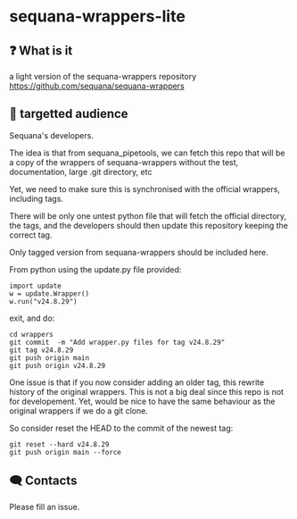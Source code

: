 # sequana-wrappers-lite

## :question: What is it 
a light version of the sequana-wrappers repository https://github.com/sequana/sequana-wrappers

## :dart: targetted audience

Sequana's developers.

The idea is that from sequana_pipetools, we can fetch this repo that will be a copy of the wrappers of sequana-wrappers without the test, documentation, large .git directory, etc

Yet, we need to make sure this is synchronised with the official wrappers, including tags.

There will be only one untest python file that will fetch the official directory, the tags, and the developers should then update this repository keeping the correct tag.

Only tagged version from sequana-wrappers should be included here.

From python using the update.py file provided:

    import update
    w = update.Wrapper()
    w.run("v24.8.29")

exit, and do:

    cd wrappers
    git commit  -m "Add wrapper.py files for tag v24.8.29"
    git tag v24.8.29
    git push origin main
    git push origin v24.8.29


One issue is that if you now consider adding an older tag, this rewrite history of the original wrappers. This is not a
big deal since this repo is not for developement. Yet, would be nice to have the same behaviour as the original wrappers
if we do a git clone. 

So consider reset the HEAD to the commit of the newest tag:

    git reset --hard v24.8.29 
    git push origin main --force


## 🗨️ Contacts <a name="contacts"></a>

Please fill an issue. 
